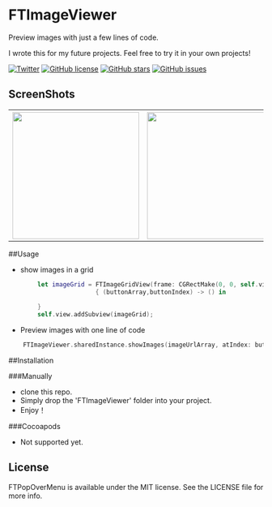 # FTImageViewer

Preview images with just a few lines of code. 

I wrote this for my future projects. Feel free to try it in your own projects!

[![Twitter](https://img.shields.io/badge/twitter-@liufengting-blue.svg?style=flat)](http://twitter.com/liufengting) 
[![GitHub license](https://img.shields.io/badge/license-MIT-blue.svg)](https://raw.githubusercontent.com/liufengting/FTImageViewer/master/LICENSE)
[![GitHub stars](https://img.shields.io/github/stars/liufengting/FTImageViewer.svg)](https://github.com/liufengting/FTImageViewer/stargazers)
[![GitHub issues](https://img.shields.io/github/issues/liufengting/FTImageViewer.svg)](https://github.com/liufengting/FTImageViewer/issues)


## ScreenShots

<table>
  <tr>
    <th><img src="/ScreenShots/Demo1.gif" width="250"/></th>
    <th><img src="/ScreenShots/Demo2.gif" width="250"/></th>
    <th><img src="/ScreenShots/Demo3.gif" width="250"/></th>
  </tr>
</table>

##Usage

* show images in  a grid

```swift
        let imageGrid = FTImageGridView(frame: CGRectMake(0, 0, self.view.bounds.width, self.view.bounds.height), imageArray: imageUrlArray)
                        { (buttonArray,buttonIndex) -> () in
                                                    
        }
        self.view.addSubview(imageGrid);
```

* Preview images with one line of code

```swift
	FTImageViewer.sharedInstance.showImages(imageUrlArray, atIndex: buttonIndex , fromSenderArray: buttonArray)
```


##Installation

###Manually

* clone this repo.
* Simply drop the 'FTImageViewer' folder into your project.
* Enjoy！ 

###Cocoapods

* Not supported yet.  


## License

FTPopOverMenu is available under the MIT license. See the LICENSE file for more info.

